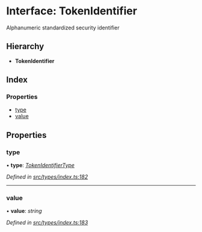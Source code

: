 # Interface: TokenIdentifier

Alphanumeric standardized security identifier

## Hierarchy

* **TokenIdentifier**

## Index

### Properties

* [type](tokenidentifier.md#type)
* [value](tokenidentifier.md#value)

## Properties

###  type

• **type**: *[TokenIdentifierType](../enums/tokenidentifiertype.md)*

*Defined in [src/types/index.ts:182](https://github.com/PolymathNetwork/polymesh-sdk/blob/1221e467/src/types/index.ts#L182)*

___

###  value

• **value**: *string*

*Defined in [src/types/index.ts:183](https://github.com/PolymathNetwork/polymesh-sdk/blob/1221e467/src/types/index.ts#L183)*
